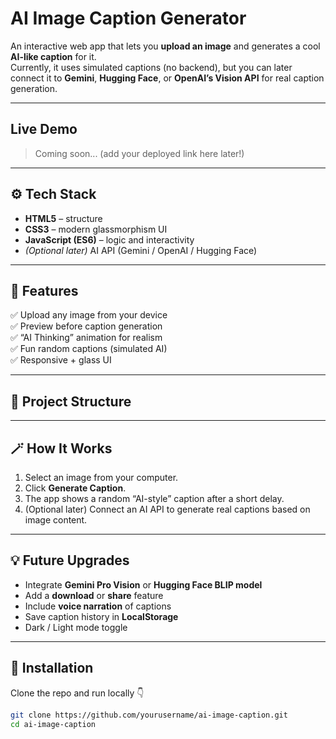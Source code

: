 #  AI Image Caption Generator

An interactive web app that lets you **upload an image** and generates a cool **AI-like caption** for it.  
Currently, it uses simulated captions (no backend), but you can later connect it to **Gemini**, **Hugging Face**, or **OpenAI’s Vision API** for real caption generation.  

---

##  Live Demo  
> Coming soon... (add your deployed link here later!)

---

## ⚙️ Tech Stack
- **HTML5** – structure  
- **CSS3** – modern glassmorphism UI  
- **JavaScript (ES6)** – logic and interactivity  
- *(Optional later)* AI API (Gemini / OpenAI / Hugging Face)

---

## 🚀 Features
✅ Upload any image from your device  
✅ Preview before caption generation  
✅ “AI Thinking” animation for realism  
✅ Fun random captions (simulated AI)  
✅ Responsive + glass UI  

---

## 🧩 Project Structure

---

## 🪄 How It Works
1. Select an image from your computer.  
2. Click **Generate Caption**.  
3. The app shows a random “AI-style” caption after a short delay.  
4. (Optional later) Connect an AI API to generate real captions based on image content.  

---

## 💡 Future Upgrades
- Integrate **Gemini Pro Vision** or **Hugging Face BLIP model**  
- Add a **download** or **share** feature  
- Include **voice narration** of captions  
- Save caption history in **LocalStorage**  
- Dark / Light mode toggle  

---

## 🧰 Installation
Clone the repo and run locally 👇
```bash
git clone https://github.com/yourusername/ai-image-caption.git
cd ai-image-caption
